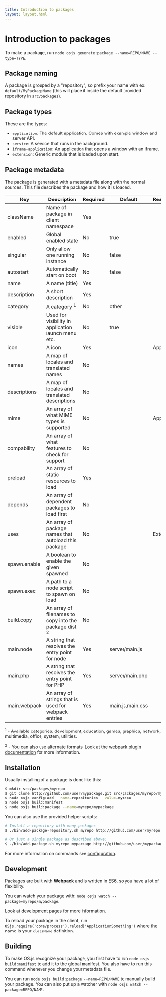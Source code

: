 ```yaml
---
title: Introduction to packages
layout: layout.html
---
```


# Introduction to packages

To make a package, run `node osjs generate:package --name=REPO/NAME --type=TYPE`.

## Package naming

A package is grouped by a "repository", so prefix your name with ex: `default/MyPackageName` (this will place it inside the default provided repository in `src/packages`).

## Package types

These are the types:

- `application`: The default application. Comes with example window and server API.
- `service`: A service that runs in the background.
- `iframe-application`: An application that opens a window with an iframe.
- `extension`: Generic module that is loaded upon start.

## Package metadata

The package is generated with a metadata file along with the normal sources. This file describes the package and how it is loaded.

| Key                   | Description                                                         | Required | Default             | Restriction |
| --------------------- | ------------------------------------------------------------------- | -------- | ------------------- | ----------- |
| className             | Name of package in client namespace                                 | Yes      |                     |             |
| enabled               | Global enabled state                                                | No       | true                |             |
| singular              | Only allow one running instance                                     | No       | false               |             |
| autostart             | Automatically start on boot                                         | No       | false               |             |
| name                  | A name (title)                                                      | Yes      |                     |             |
| description           | A short description                                                 | Yes      |                     |             |
| category              | A category <sup>1</sup>                                             | No       | other               |             |
| visible               | Used for visibility in application launch menu etc.                 | No       | true                |             |
| icon                  | A icon                                                              | Yes      |                     | Application |
| names                 | A map of locales and translated names                               | No       |                     |             |
| descriptions          | A map of locales and translated descriptions                        | No       |                     |             |
| mime                  | An array of what MIME types is supported                            | No       |                     | Application |
| compability           | An array of what features to check for support                      | No       |                     |             |
| preload               | An array of static resources to load                                | Yes      |                     |             |
| depends               | An array of dependent packages to load first                        | No       |                     |             |
| uses                  | An array of package names that autoload this package                | No       |                     | Extension   |
| spawn.enable          | A boolean to enable the given spawned                               | No       |                     |             |
| spawn.exec            | A path to a node script to spawn on load                            | No       |                     |             |
| build.copy            | An array of filenames to copy into the package dist <sup>2</sup>    | No       |                     |             |
| main.node             | A string that resolves the entry point for node                     | Yes      | server/main.js      |             |
| main.php              | A string that resolves the entry point for PHP                      | Yes      | server/main.php     |             |
| main.webpack          | An array of strings that is used for webpack entries                | Yes      | main.js,main.css    |             |


<sup>1</sup> - Available categories: development, education, games, graphics, network, multimedia, office, system, utilities.

<sup>2</sup> - You can also use alternate formats. Look at the [webpack plugin documentation](https://github.com/kevlened/copy-webpack-plugin) for more information.

## Installation

Usually installing of a package is done like this:

```bash
$ mkdir src/packages/myrepo
$ git clone http://github.com/user/mypackage.git src/packages/myrepo/mypackage
$ node osjs config:add --name=repositories --value=myrepo
$ node osjs build:manifest
$ node osjs build:package --name=myrepo/mypackage
```

You can also use the provided helper scripts:

```bash
# Install a repository with many packages
$ ./bin/add-package-repository.sh myrepo http://github.com/user/myrepo.git

# Or just a single package as described above:
$ ./bin/add-package.sh myrepo mypackage http://github.com/user/mypackage.git
```

For more information on commands see [configuration](/configuration).

## Development

Packages are built with **Webpack** and is written in ES6, so you have a lot of flexibility.

You can watch your package with: `node osjs watch --package=myrepo/mypackage`.

Look at [development pages](/development) for more information.

To reload your package in the client, run `OSjs.require('core/process').reload('ApplicationSomething')` where the name is your `className` definition.

## Building

To make OS.js recognize your package, you first have to run `node osjs build:manifest` to add it to the global manifest. You also have to run this command whenever you change your metadata file.

You can run `node osjs build:package --name=REPO/NAME` to manually build your package. You can also put up a watcher with `node osjs watch --package=REPO/NAME`.
